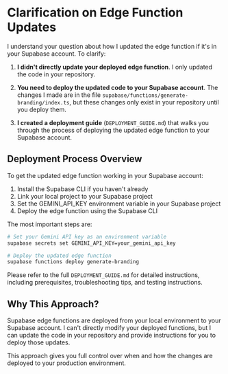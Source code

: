 # Clarification on Edge Function Updates

I understand your question about how I updated the edge function if it's in your Supabase account. To clarify:

1. **I didn't directly update your deployed edge function**. I only updated the code in your repository.

2. **You need to deploy the updated code to your Supabase account**. The changes I made are in the file `supabase/functions/generate-branding/index.ts`, but these changes only exist in your repository until you deploy them.

3. **I created a deployment guide** (`DEPLOYMENT_GUIDE.md`) that walks you through the process of deploying the updated edge function to your Supabase account.

## Deployment Process Overview

To get the updated edge function working in your Supabase account:

1. Install the Supabase CLI if you haven't already
2. Link your local project to your Supabase project
3. Set the GEMINI_API_KEY environment variable in your Supabase project
4. Deploy the edge function using the Supabase CLI

The most important steps are:

```bash
# Set your Gemini API key as an environment variable
supabase secrets set GEMINI_API_KEY=your_gemini_api_key

# Deploy the updated edge function
supabase functions deploy generate-branding
```

Please refer to the full `DEPLOYMENT_GUIDE.md` for detailed instructions, including prerequisites, troubleshooting tips, and testing instructions.

## Why This Approach?

Supabase edge functions are deployed from your local environment to your Supabase account. I can't directly modify your deployed functions, but I can update the code in your repository and provide instructions for you to deploy those updates.

This approach gives you full control over when and how the changes are deployed to your production environment.